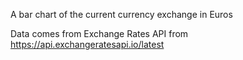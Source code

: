 A bar chart of the current currency exchange in Euros

Data comes from Exchange Rates API from https://api.exchangeratesapi.io/latest
